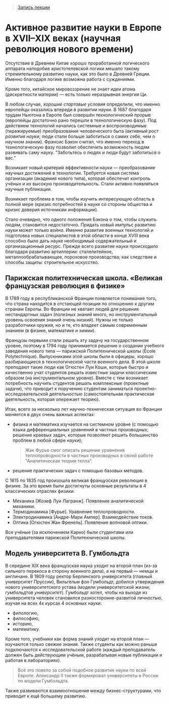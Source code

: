 > [Запись лекции](https://drive.google.com/open?id=0B_ciiYZxHJLSSlBleDdRX29iRjQ)


# Активное развитие науки в Европе в XVII–XIX веках (научная революция нового времени)

Отсутствие в Древнем Китае хорошо проработанной логического аппарата наподобие аристотелевской логики мешало такому стремительному развитию науки, как это было в Древней Греции.
Именно благодаря логике возможна работа с суждениями.

Кроме того, китайское мировоззрение не знает идеи атома (дискретности материи) — есть только неразрывная энергия Ци.

В любом случае, _хорошие стартовые условия_ определили, что именно европейцы оказались впереди в развитии науки.
В 1687 благодаря трудам Ньютона в Европе был совершён технологический прорыв (европейцы достаточно рано перешли в технологическую фазу).
Под действием технологий начались системные и воспроизводимые (тиражируемые) преобразования человеческого быта (_активный рост развития науки_; люди стали больше заботиться о самих себе, чем о научном знании).
Фрэнсис Бэкон считал, что именно переход в технологическую фазу позволил обеспечить возможность людям развивать саму науку.
"Заботьтесь о людях и люди будут заботиться о вас."

Возникает новый критерий эффективности науки — преобразование научных достижений в технологии.
Требуется новая система организации (академия нового типа), которая обеспечит контроль учёных и их высокую производительность.
Стали активно появляться научные публикации.

Возникает проблема в том, чтобы изучить интересующую область в полной мере (кризис потребностей в науке со стороны общества и кризис доверия источникам информации).

Стало очевидно, что одного положения Бэкона о том, чтобы служить людям, становится недостаточно.
Придать новый импульс развитию науки может только _война_.
Именно развитие военных технологий и подготовка новых специалистов в этой области в конце XVIII века способно было дать науке необходимый содержательный и организационный ресурс.
Прежде всего развитие науки происходило благодаря развитию артиллерии: сталелитейное, металлообрабатывающее, пороховое производства; как следствие и способы защиты: строительное искусство.


## Парижская политехническая школа. «Великая французская революция в физике»

В 1789 году в республиканской Франции появляется понимание того, что страна находится в отстающей позиции по отношению к другим странам Европы.
Во Франции не хватает людей для решения нестандартных задач (полезных знаний много, но инструментальный уровень освоения знаний очень низкий).
Нужны не только разработчики оружия, но и те, кто владеет самым современным знанием (в физике, математике и химии).

Французы первыми стали решать эту задачу на государственном уровне, поэтому в 1794 году принимается решение о создании учебного заведения нового типа — парижской Политехнической школы (École Polytechnique).
Выпускниками этой школы были в офицеры, хорошо разбирающиеся в технологической части военного дела.
В этой школе преподают такие люди как Огюстен Луи Коши, которые быстро и качественно учат студентов решать известные задачи классическим образом (на инструментальном уровне).
Вместе с тем возникает потребность научить студентов решать комплексные (проектные задачи), что приводит к поручению студентам заниматься проектно-исследовательской деятельностью (самостоятельная практическая деятельность, которая опережает теорию).

Итак, всего за несколько лет научно-техническая ситуация во Франции меняется в двух очень важных аспектах:
- физика и математика изучается на системном уровне (с помощью языка дифференциальных уравнений в частных производных; решение краевых задач, которые позволяют решить большинство проблем в любой сфере науки);
  > Жак Фурье смог описать решение уравнения теплопроводности в частных производных в своей работе "Аналитическая теория тепла".

- решение практических задач с помощью базовых методов.

С 1815 по 1835 год произошла великая французская революция в физике.
За это время были достигнуты основные результаты в 4 классических отраслях физики:
- Механика [Жозеф Луи Лагранж]. Появление аналитической механики.
- Термодинамика [Фурье]. Уравнение теплопроводности.
- Электродинамика [Андре-Мари Ампер]. Взаимодействие токов.
- Оптика [Огюстен Жан Френель]. Появление волновой оптики.

Все учёные (за исключением Карно) были студентами или преподавателями парижской Политехнической школы.


## Модель университета В. Гумбольдта

В середине XIX века французская наука уходит на второй план (из-за сильного перекоса в сторону военного дела), а на первый — немцы и англичане.
В 1809 году ректор Берлинского университета (главный университет Пруссии), Вильгельм фон Гумбольдт, добился утверждения нового университетского устава (модели университетской жизни; _гумбольдтов университет_).
Гумбольдт хотел, чтобы на выходе из университета человек становился разносторонне-развитой личностью, изучая на всех 4х курсах 4 основных науки:
- филологию,
- философию,
- историю,
- математику.

Кроме того, учебники как форма знаний уходит на второй план — изучаются только свежие знания.
Также студенты как можно раньше подключаются к исследовательской работе (каждый преподаватель должен быть действующим учёным, разрабатывая новые публикации и работая в лабораториях).
> Всё это повело за собой подобное развитие науки по всей Европе.
> Александр II также формировал университеты в России по модели Гумбольдта.

Также развиваются взаимоотношения между бизнес-структурами, что приводит к ещё большему развитию.